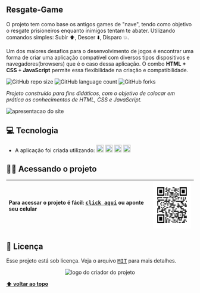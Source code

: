 ## Resgate-Game 

O projeto tem como base os antigos games de "nave", tendo como objetivo o resgate prisioneiros enquanto inimigos tentam te abater.
Utilizando comandos simples:
Subir ⬆️,
Descer ⬇️,
Disparo 💥.

<p>Um dos maiores desafios para o desenvolvimento de jogos é encontrar uma forma de criar uma aplicação compatível com diversos tipos dispositivos e navegadores(browsers) que é o caso dessa aplicação. O combo <b>HTML + CSS + JavaScript</b> permite essa flexibilidade na criação e compatibilidade.</p>


![GitHub repo size](https://img.shields.io/github/repo-size/vandersann/-Resgate-Game?style=for-the-badge)
![GitHub language count](https://img.shields.io/github/languages/count/vandersann/-Resgate-Game?style=for-the-badge)
![GitHub forks](https://img.shields.io/github/forks/iuricode/-Resgate-Game?style=for-the-badge)

*Projeto construído para fins didáticos, com o objetivo de colocar em prática os conhecimentos de HTML, CSS e JavaScript.*

<p align="left">
<img  width="800" src="imgs/Resgate-Game.gif" alt="apresentacao do site">
</p>

## 💻 Tecnologia 

* A aplicação foi criada utilizando:
  <img src="https://user-images.githubusercontent.com/65673565/197231139-6dfa8431-458c-413e-89e8-972e1ab811d8.svg" width="20" height="20">
  <img src="https://user-images.githubusercontent.com/65673565/197238032-ca4fa2b6-d812-4e4c-b273-e17b04aaabbf.svg" width="20" height="20">
  <img src="https://user-images.githubusercontent.com/65673565/197238275-388aa7ce-f0ab-4d23-96f1-c89bccb4cb90.svg" width="20" height="20">
  <img src="https://user-images.githubusercontent.com/65673565/200381762-d455376b-844e-49ad-b43c-d7ace8473b9c.png" width="20" height="20">
  
## :man_technologist: Acessando o projeto

Para acessar o projeto é fácil: <a href="https://game-regate91.netlify.app" target="_blank"><kbd>click aqui</kbd></a> ou aponte seu celular | <img src="imgs/qr.png" height="125" width="125" alt="apresentacao do site">
:--------- | :---------  

## 📝 Licença

Esse projeto está sob licença. Veja o arquivo <kbd>[MIT](Mit.md)</kbd> para mais detalhes.

<p align="center">
  <img witdh="300" src="https://user-images.githubusercontent.com/65673565/190916838-46057236-9d6e-4e75-b919-d24f673caec7.svg" alt="logo do criador do projeto")
 </p>

**[⬆ voltar ao topo](#Resgate-Game )**
